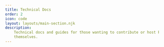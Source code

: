 ```yaml
---
title: Technical Docs
order: 2
icon: code
layout: layouts/main-section.njk
description:
    Technical docs and guides for those wanting to contribute or host Padloc
    themselves.
---
```

